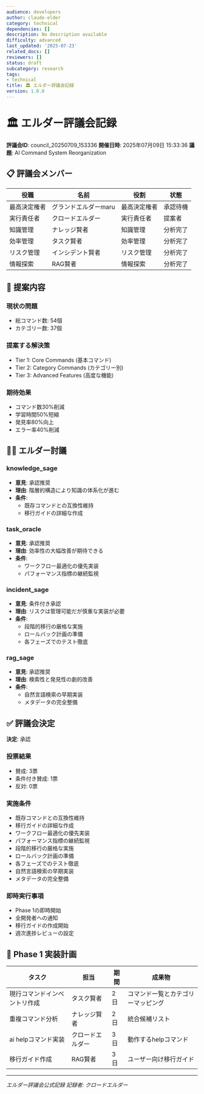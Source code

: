 ```yaml
---
audience: developers
author: claude-elder
category: technical
dependencies: []
description: No description available
difficulty: advanced
last_updated: '2025-07-23'
related_docs: []
reviewers: []
status: draft
subcategory: research
tags:
- technical
title: 🏛️ エルダー評議会記録
version: 1.0.0
---
```


# 🏛️ エルダー評議会記録

**評議会ID**: council_20250709_153336
**開催日時**: 2025年07月09日 15:33:36
**議題**: AI Command System Reorganization

## 📋 評議会メンバー

| 役職 | 名前 | 役割 | 状態 |
|------|------|------|------|
| 最高決定権者 | グランドエルダーmaru | 最高決定権者 | 承認待機 |
| 実行責任者 | クロードエルダー | 実行責任者 | 提案者 |
| 知識管理 | ナレッジ賢者 | 知識管理 | 分析完了 |
| 効率管理 | タスク賢者 | 効率管理 | 分析完了 |
| リスク管理 | インシデント賢者 | リスク管理 | 分析完了 |
| 情報探索 | RAG賢者 | 情報探索 | 分析完了 |

## 🎯 提案内容

### 現状の問題
- 総コマンド数: 54個
- カテゴリー数: 37個

### 提案する解決策
- Tier 1: Core Commands (基本コマンド)
- Tier 2: Category Commands (カテゴリー別)
- Tier 3: Advanced Features (高度な機能)

### 期待効果
- コマンド数30%削減
- 学習時間50%短縮
- 発見率80%向上
- エラー率40%削減

## 🧙‍♂️ エルダー討議

### knowledge_sage
- **意見**: 承認推奨
- **理由**: 階層的構造により知識の体系化が進む
- **条件**:
  - 既存コマンドとの互換性維持
  - 移行ガイドの詳細な作成

### task_oracle
- **意見**: 承認推奨
- **理由**: 効率性の大幅改善が期待できる
- **条件**:
  - ワークフロー最適化の優先実装
  - パフォーマンス指標の継続監視

### incident_sage
- **意見**: 条件付き承認
- **理由**: リスクは管理可能だが慎重な実装が必要
- **条件**:
  - 段階的移行の厳格な実施
  - ロールバック計画の準備
  - 各フェーズでのテスト徹底

### rag_sage
- **意見**: 承認推奨
- **理由**: 検索性と発見性の劇的改善
- **条件**:
  - 自然言語検索の早期実装
  - メタデータの完全整備


## ✅ 評議会決定

**決定**: 承認

### 投票結果
- 賛成: 3票
- 条件付き賛成: 1票
- 反対: 0票

### 実施条件
- 既存コマンドとの互換性維持
- 移行ガイドの詳細な作成
- ワークフロー最適化の優先実装
- パフォーマンス指標の継続監視
- 段階的移行の厳格な実施
- ロールバック計画の準備
- 各フェーズでのテスト徹底
- 自然言語検索の早期実装
- メタデータの完全整備

### 即時実行事項
- Phase 1の即時開始
- 全開発者への通知
- 移行ガイドの作成開始
- 週次進捗レビューの設定

## 📅 Phase 1 実装計画

| タスク | 担当 | 期間 | 成果物 |
|--------|------|------|--------|
| 現行コマンドインベントリ作成 | タスク賢者 | 2日 | コマンド一覧とカテゴリーマッピング |
| 重複コマンド分析 | ナレッジ賢者 | 2日 | 統合候補リスト |
| ai helpコマンド実装 | クロードエルダー | 3日 | 動作するhelpコマンド |
| 移行ガイド作成 | RAG賢者 | 3日 | ユーザー向け移行ガイド |

---
*エルダー評議会公式記録*
*記録者: クロードエルダー*
